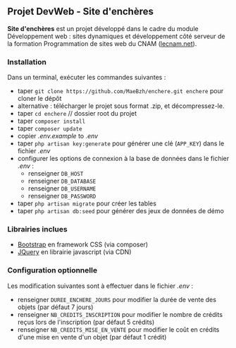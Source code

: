 ## Projet DevWeb - Site d'enchères ##

**Site d'enchères** est un projet développé dans le cadre du module
 Développement web : sites dynamiques et développement côté serveur de la
 formation Programmation de sites web du CNAM ([lecnam.net](http://lecnam.net/)).

### Installation ###

Dans un terminal, exécuter les commandes suivantes :
* taper `git clone https://github.com/MaeBzh/enchere.git enchere` pour cloner le dépôt
* alternative : télécharger le projet sous format .zip, et décompressez-le.
* taper `cd enchere` // dossier root du projet
* taper `composer install`
* taper `composer update`
* copier *.env.example* to *.env*
* taper `php artisan key:generate` pour générer une clé (`APP_KEY`) dans le fichier *.env*
* configurer les options de connexion à la base de données dans le fichier *.env* :
   * renseigner `DB_HOST`
   * renseigner `DB_DATABASE` 
   * renseigner `DB_USERNAME`
   * renseigner `DB_PASSWORD`
* taper `php artisan migrate` pour créer les tables
* taper `php artisan db:seed` pour générer des jeux de données de démo

### Librairies inclues ###

* [Bootstrap](https://getbootstrap.com/docs/3.3/) en framework CSS (via composer)
* [JQuery](https://api.jquery.com/) en librairie javascript (via CDN)


### Configuration optionnelle ###

Les modification suivantes sont à effectuer dans le fichier *.env* :

* renseigner `DUREE_ENCHERE_JOURS` pour modifier la durée de vente des objets (par défaut 7 jours) 
* renseigner `NB_CREDITS_INSCRIPTION` pour modifier le nombre de crédits reçus lors de l'inscription (par défaut 5 crédits)
* renseigner `NB_CREDITS_MISE_EN_VENTE` pour modifier le coût en crédits d'une mise en vente d'un objet (par défaut 1 crédit)